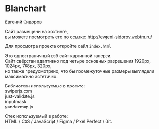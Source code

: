 # Blanchart
Евгений Сидоров

Сайт размещени на хостинге,<br>
вы можете посмотреть его по ссылке: http://evgeni-sidorov.webtm.ru/<br>

Для просмотра проекта откройте файл `index.html`<br>


Это одностраничный вэб сайт картинной галереи.<br>
Сайт свёрстан адаптивно под четыре основных разрешения 1920px, 1024px, 768px, 320px,<br>
но также предусмотрено, что бы промежуточные размеры выглядели максимально эстетично.<br>

Библиотеки используемые в проекте:<br>
swiperjs.com<br>
just-validate.js<br>
inputmask<br>
yandexmap.js<br>

Стек используемый в работе:<br>
HTML / CSS / JavaScript / Figma / Pixel Perfect / Git.<br>
